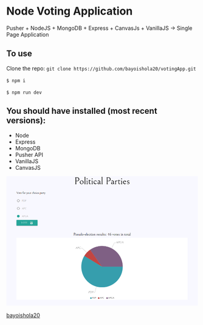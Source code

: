 # Node Voting Application

Pusher + NodeJS + MongoDB + Express + CanvasJs + VanillaJS → Single Page Application

## To use

Clone the repo: `git clone https://github.com/bayoishola20/votingApp.git`

`$ npm i`

`$ npm run dev`

## You should have installed (most recent versions):

* Node
* Express
* MongoDB
* Pusher API
* VanillaJS
* CanvasJS

![Preview](https://github.com/bayoishola20/votingApp/blob/master/public/img/bayoishola20-voting-app.png "Preview")

[bayoishola20](github.bayoishola20.io)